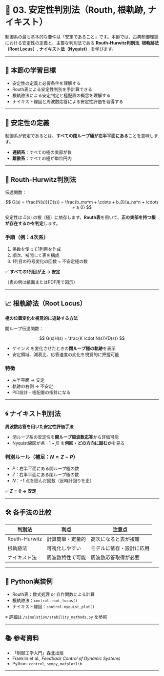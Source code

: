 # 🧮 03. 安定性判別法（Routh, 根軌跡, ナイキスト）

制御系の最も基本的な要件は「安定であること」です。本節では、古典制御理論における安定性の定義と、主要な判別法である **Routh-Hurwitz判別法**, **根軌跡法（Root Locus）**, **ナイキスト法（Nyquist）** を学びます。

---

## 🎯 本節の学習目標

- 安定性の定義と必要条件を理解する
- Routh表による安定性判別を手計算できる
- 根軌跡法による安定判定と極配置の概念を理解する
- ナイキスト線図と周波数応答による安定性評価を習得する

---

## 📌 安定性の定義

制御系が安定であるとは、**すべての閉ループ極が左半平面にある**ことを意味します。

- **連続系**：すべての極の実部が負
- **離散系**：すべての極が単位円内

---

## 🔢 Routh-Hurwitz判別法

伝達関数：

$$
G(s) = \frac{N(s)}{D(s)} = \frac{b_ms^m + \cdots + b_0}{a_ns^n + \cdots + a_0}
$$

安定性は $D(s)$ の根（極）に依存します。**Routh表**を用いて、**正の実部を持つ根が存在するかを判定**します。

### 手順（例：4次系）

1. 係数を使って1列目を作成  
2. 順次、補間して表を構成  
3. 1列目の符号変化の回数 = 不安定極の数

✅ **すべての1列目が正 → 安定**

（表の例は紙面またはPDF用で図示）

---

## 📈 根軌跡法（Root Locus）

**極の位置変化を視覚的に追跡する方法**

開ループ伝達関数：

$$
G(s)H(s) = \frac{K \cdot N(s)}{D(s)}
$$

- ゲイン $K$ を変化させたときの**閉ループ極の軌跡**を表示
- 安定領域、減衰比、応答速度の変化を視覚的に把握可能

### 特徴

- 左半平面 → 安定
- 軌跡の右側 → 不安定
- PID設計・極配置の指針になる

---

## 🌀 ナイキスト判別法

**周波数応答を用いた安定性評価手法**

- 閉ループ系の安定性を**開ループ周波数応答**から評価可能
- Nyquist線図が点 $-1+j0$ を**何回・どの方向に囲むか**を見る

### 判別ルール（補足：$N = Z - P$）

- $P$：右半平面にある開ループ極の数
- $Z$：右半平面にある閉ループ極の数
- $N$：$-1$ 点を囲んだ回数（反時計回りを正）

✅ **$Z = 0$ → 安定**

---

## 🛠️ 各手法の比較

| 判別法 | 利点 | 注意点 |
|--------|------|--------|
| Routh-Hurwitz | 計算簡単・定量的 | 高次になると表が複雑 |
| 根軌跡法       | 可視化しやすい | モデルに依存・設計に応用 |
| ナイキスト法   | 周波数特性で可能 | 周波数応答取得が必要 |

---

## 🧪 Python実装例

- Routh表：数式処理 or 自作関数による計算  
- 根軌跡法：`control.root_locus()`  
- ナイキスト線図：`control.nyquist_plot()`

※ 詳細は `/simulation/stability_methods.py` を参照

---

## 📚 参考資料

- 「制御工学入門」森北出版  
- Franklin et al., *Feedback Control of Dynamic Systems*  
- Python: `control`, `sympy`, `matplotlib`

---

